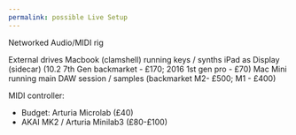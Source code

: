 ```yaml
---
permalink: possible Live Setup
---
```

Networked Audio/MIDI rig 


External drives 
Macbook (clamshell) running keys / synths
iPad as Display (sidecar)  (10.2 7th Gen backmarket - £170; 2016 1st gen pro - £70)
Mac Mini running main DAW session / samples (backmarket M2- £500; M1 - £400) 


MIDI controller:
- Budget: Arturia Microlab (£40)
- AKAI MK2 / Arturia Minilab3 (£80-£100)